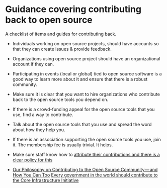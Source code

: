 # Guidance covering contributing back to open source

A checklist of items and guides for contributing back.
- Individuals working on open source projects, should have accounts so that they can create issues & provide feedback.
- Organizations using open source project should have an organizational account if they can.
- Participating in events (local or global) tied to open source software is a good way to learn more about it and ensure that there is a robust community.
- Make sure it is clear that you want to hire organizations who contribute back to the open source tools you depend on.
- If there is a crowd-funding appeal for the open source tools that you use, find a way to contribute.
- Talk about the open source tools that you use and spread the word about how they help you.
- If there is an association supporting the open source tools you use, join it. The membership fee is usually trivial. It helps.
- Make sure staff know how to [attribute their contributions and there is a clear policy for this](https://disic.github.io/politique-de-contribution-open-source/en/ouverture/#contribution-policy-assistance)

- [Our Philosophy on Contributing to the Open Source Community — and How You Can Too](https://medium.com/open-collective/our-philosophy-on-contributing-to-the-open-source-community-and-how-you-can-too-4b0d10637f41)
[Every government in the world should contribute to the Core Infrastructure Initiative](https://www.coreinfrastructure.org/)

